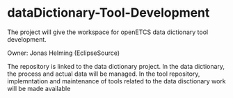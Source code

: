 dataDictionary-Tool-Development
===============================

The project will give the workspace for openETCS data dictionary tool development.

Owner: Jonas Helming (EclipseSource)


The repository is linked to the data dictionary project. 
In the data dictionary, the process and actual data will be managed. In the tool repository, implemntation and maintenance of tools related to the data disctionary work will be made available

